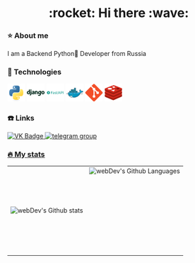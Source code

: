 <html lang="en">
<head>
    <meta charset="UTF-8">
    <meta name="viewport" content="width=device-width, initial-scale=1.0">
    <title>GitHub Profile Header</title>
    <link rel="stylesheet" href="styles.css">
</head>
<body>

<div class="header">
    <h1 align="center">:rocket: Hi there :wave:</h1>
</div>

</body>
</html>

### :star: About me

I am a Backend Python:snake: Developer from Russia

### :wrench: Technologies

<div>
  <img src="https://github.com/devicons/devicon/blob/master/icons/python/python-original.svg" title="Python" alt="Python" height=40 width=40>
  <img src="https://github.com/devicons/devicon/blob/master/icons/django/django-plain-wordmark.svg" title="Django" alt="Django" height=40 width=40>
  <img src="https://github.com/devicons/devicon/blob/master/icons/fastapi/fastapi-original-wordmark.svg" title="FastAPI" alt="FastAPI" height=40 width=40>
  <img src="https://github.com/devicons/devicon/blob/master/icons/docker/docker-original.svg" title="Docker" alt="Docker" height=40 width=40>
  <img src="https://github.com/devicons/devicon/blob/master/icons/git/git-plain.svg", title="Git" alt="Git", height=40, width=40>
  <img src="https://github.com/devicons/devicon/blob/master/icons/redis/redis-original.svg", title="Redis" alt="Redis", height=40, width=40>
</div>

### :phone: Links

<div id='connection'>
  <a href="https://vk.com/egore0000">
    <img src="https://cdn-icons-png.flaticon.com/512/145/145813.png" width="40" height="40" alt="VK Badge"/>
  </a>
  <a href="https://t.me/Egore0000">
    <img src="https://cdn-icons-png.flaticon.com/512/2111/2111646.png" width="40" height="40" alt="telegram group" />
</div>

### :fire: My stats

<table>
  <tr>
    <td>
      <img align="left" src="http://github-readme-streak-stats.herokuapp.com?user=Egore000&theme=dark&background=000000" alt="webDev's Github stats" />
    </td>
    <td>
      <img height="195px" align="right" alt="webDev's Github Languages" src="https://github-readme-stats-sigma-five.vercel.app/api/top-langs/?username=Egore000&layout=compact&theme=vision-friendly-dark" />
    </td>
  </tr>
</table>
